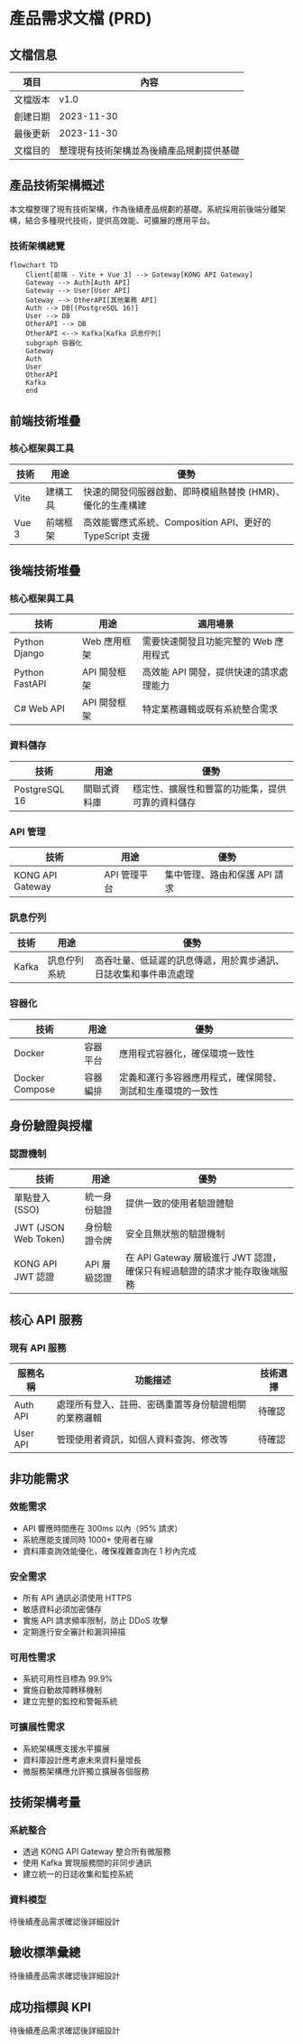 # 產品需求文檔 (PRD)

## 文檔信息

| 項目 | 內容 |
|------|------|
| 文檔版本 | v1.0 |
| 創建日期 | 2023-11-30 |
| 最後更新 | 2023-11-30 |
| 文檔目的 | 整理現有技術架構並為後續產品規劃提供基礎 |

## 產品技術架構概述

本文檔整理了現有技術架構，作為後續產品規劃的基礎。系統採用前後端分離架構，結合多種現代技術，提供高效能、可擴展的應用平台。

### 技術架構總覽

```mermaid
flowchart TD
    Client[前端 - Vite + Vue 3] --> Gateway[KONG API Gateway]
    Gateway --> Auth[Auth API]
    Gateway --> User[User API]
    Gateway --> OtherAPI[其他業務 API]
    Auth --> DB[(PostgreSQL 16)]
    User --> DB
    OtherAPI --> DB
    OtherAPI <--> Kafka[Kafka 訊息佇列]
    subgraph 容器化
    Gateway
    Auth
    User
    OtherAPI
    Kafka
    end
```

## 前端技術堆疊

### 核心框架與工具

| 技術 | 用途 | 優勢 |
|------|------|------|
| Vite | 建構工具 | 快速的開發伺服器啟動、即時模組熱替換 (HMR)、優化的生產構建 |
| Vue 3 | 前端框架 | 高效能響應式系統、Composition API、更好的 TypeScript 支援 |

## 後端技術堆疊

### 核心框架與工具

| 技術 | 用途 | 適用場景 |
|------|------|----------|
| Python Django | Web 應用框架 | 需要快速開發且功能完整的 Web 應用程式 |
| Python FastAPI | API 開發框架 | 高效能 API 開發，提供快速的請求處理能力 |
| C# Web API | API 開發框架 | 特定業務邏輯或既有系統整合需求 |

### 資料儲存

| 技術 | 用途 | 優勢 |
|------|------|------|
| PostgreSQL 16 | 關聯式資料庫 | 穩定性、擴展性和豐富的功能集，提供可靠的資料儲存 |

### API 管理

| 技術 | 用途 | 優勢 |
|------|------|------|
| KONG API Gateway | API 管理平台 | 集中管理、路由和保護 API 請求 |

### 訊息佇列

| 技術 | 用途 | 優勢 |
|------|------|------|
| Kafka | 訊息佇列系統 | 高吞吐量、低延遲的訊息傳遞，用於異步通訊、日誌收集和事件串流處理 |

### 容器化

| 技術 | 用途 | 優勢 |
|------|------|------|
| Docker | 容器平台 | 應用程式容器化，確保環境一致性 |
| Docker Compose | 容器編排 | 定義和運行多容器應用程式，確保開發、測試和生產環境的一致性 |

## 身份驗證與授權

### 認證機制

| 技術 | 用途 | 優勢 |
|------|------|------|
| 單點登入 (SSO) | 統一身份驗證 | 提供一致的使用者驗證體驗 |
| JWT (JSON Web Token) | 身份驗證令牌 | 安全且無狀態的驗證機制 |
| KONG API JWT 認證 | API 層級認證 | 在 API Gateway 層級進行 JWT 認證，確保只有經過驗證的請求才能存取後端服務 |

## 核心 API 服務

### 現有 API 服務

| 服務名稱 | 功能描述 | 技術選擇 |
|----------|----------|----------|
| Auth API | 處理所有登入、註冊、密碼重置等身份驗證相關的業務邏輯 | 待確認 |
| User API | 管理使用者資訊，如個人資料查詢、修改等 | 待確認 |

## 非功能需求

### 效能需求

- API 響應時間應在 300ms 以內（95% 請求）
- 系統應能支援同時 1000+ 使用者在線
- 資料庫查詢效能優化，確保複雜查詢在 1 秒內完成

### 安全需求

- 所有 API 通訊必須使用 HTTPS
- 敏感資料必須加密儲存
- 實施 API 請求頻率限制，防止 DDoS 攻擊
- 定期進行安全審計和漏洞掃描

### 可用性需求

- 系統可用性目標為 99.9%
- 實施自動故障轉移機制
- 建立完整的監控和警報系統

### 可擴展性需求

- 系統架構應支援水平擴展
- 資料庫設計應考慮未來資料量增長
- 微服務架構應允許獨立擴展各個服務

## 技術架構考量

### 系統整合

- 透過 KONG API Gateway 整合所有微服務
- 使用 Kafka 實現服務間的非同步通訊
- 建立統一的日誌收集和監控系統

### 資料模型

待後續產品需求確認後詳細設計

## 驗收標準彙總

待後續產品需求確認後詳細設計

## 成功指標與 KPI

待後續產品需求確認後詳細設計